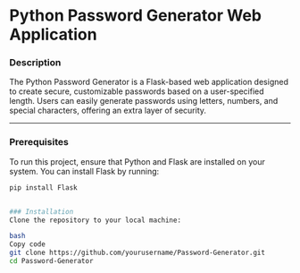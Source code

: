# Python Password Generator Web Application

### Description
The Python Password Generator is a Flask-based web application designed to create secure, customizable passwords based on a user-specified length. Users can easily generate passwords using letters, numbers, and special characters, offering an extra layer of security.

---

### Prerequisites
To run this project, ensure that Python and Flask are installed on your system. You can install Flask by running:

```bash
pip install Flask


### Installation
Clone the repository to your local machine:

bash
Copy code
git clone https://github.com/yourusername/Password-Generator.git
cd Password-Generator
